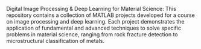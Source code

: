 Digital Image Processing & Deep Learning for Material Science:
This repository contains a collection of MATLAB projects developed for a course on image processing and deep learning. Each project demonstrates the application of fundamental and advanced techniques to solve specific problems in material science, ranging from rock fracture detection to microstructural classification of metals.
